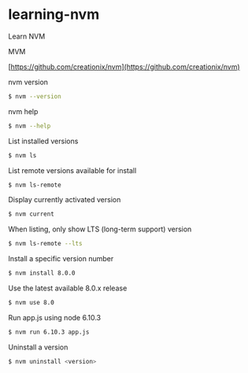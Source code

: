 # learning-nvm
Learn NVM

MVM

[https://github.com/creationix/nvm](https://github.com/creationix/nvm)

nvm version
```sh
$ nvm --version
```

nvm help
```sh
$ nvm --help
```

List installed versions
```sh
$ nvm ls
```


List remote versions available for install
```sh
$ nvm ls-remote
```


Display currently activated version

```sh
$ nvm current
```

When listing, only show LTS (long-term support) version

```sh
$ nvm ls-remote --lts
```

Install a specific version number

```sh
$ nvm install 8.0.0                     
```

Use the latest available 8.0.x release

```sh
$ nvm use 8.0  
```

Run app.js using node 6.10.3

```sh
$ nvm run 6.10.3 app.js 
```

Uninstall a version

```sh
$ nvm uninstall <version>
```
